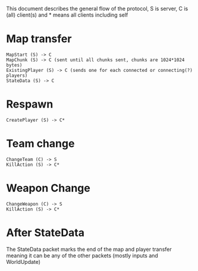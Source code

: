 This document describes the general flow of the protocol,
 S is server, C is (all) client(s) and
 \* means all clients including self

# Map transfer
```
MapStart (S) -> C
MapChunk (S) -> C (sent until all chunks sent, chunks are 1024*1024 bytes)
ExistingPlayer (S) -> C (sends one for each connected or connecting(?) players)
StateData (S) -> C
```

# Respawn
```
CreatePlayer (S) -> C*
```

# Team change
```
ChangeTeam (C) -> S
KillAction (S) -> C*
```

# Weapon Change
```
ChangeWeapon (C) -> S
KillAction (S) -> C*
```

# After StateData
The StateData packet marks the end of the map and player transfer meaning it can be any of the other packets (mostly inputs and WorldUpdate)
